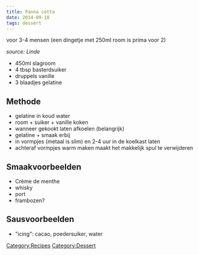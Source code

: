 ```yaml
---
title: Panna cotta
date: 2014-09-10
tags: dessert
---
```


voor 3-4 mensen (een dingetje met 250ml room is prima voor 2)

*source: Linde*

-   450ml slagroom
-   4 tbsp basterdsuiker
-   druppels vanille
-   3 blaadjes gelatine

Methode
-------

-   gelatine in koud water
-   room + suiker + vanille koken
-   wanneer gekookt laten afkoelen (belangrijk)
-   gelatine + smaak erbij
-   in vormpjes (metaal is slim) en 2-4 uur in de koelkast laten
-   achteraf vormpjes warm maken maakt het makkelijk spul te verwijderen

Smaakvoorbeelden
----------------

-   Crème de menthe
-   whisky
-   port
-   frambozen?

Sausvoorbeelden
---------------

-   "icing": cacao, poedersuiker, water

<Category:Recipes> <Category:Dessert>

